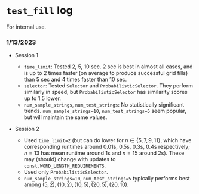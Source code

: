 # `test_fill` log

For internal use.

### 1/13/2023
- Session 1
  - `time_limit`: Tested 2, 5, 10 sec. 2 sec is best in almost all cases, and is
  up to 2 times faster (on average to produce successful grid fills) than 5 sec 
  and 4 times faster than 10 sec.
  - `selector`: Tested `Selector` and `ProbabilisticSelector`. They perform 
  similarly in speed, but `ProbabilisticSelector` has similarity scores up to 
  1.5 lower.
  - `num_sample_strings`, `num_test_strings`: No statistically significant trends. `num_sample_strings=10`, `num_test_strings=5` seem popular, but will maintain 
  the same values.

- Session 2
  - Used `time_limit=2` (but can do lower for $n \in \{5, 7, 9, 11\}$, which have
  corresponding runtimes around 0.01s, 0.5s, 0.3s, 0.4s respectively; $n=13$ has
  mean runtime around 1s and $n=15$ around 2s). These may
  (should) change with updates to `const.WORD_LENGTH_REQUIREMENTS`.
  - Used only `ProbabilisticSelector`.
  - `num_sample_strings=10`, `num_test_strings=5` typically performs best among
  $(5, 2), (10, 2), (10, 5), (20, 5), (20, 10)$.